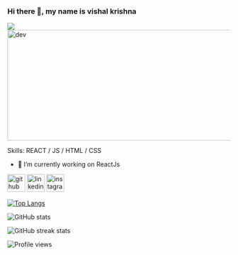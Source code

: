 ### Hi there 👋, my name is vishal krishna
![](https://vishalkrishna8.github.io/github-profile-readme-generator/images/banner.png)
<img align="centre" alt="dev" width="800" height="250" src="https://images.app.goo.gl/xi3YbdEzRhg3J6CFA">

Skills:  REACT / JS / HTML / CSS

- 🔭 I’m currently working on ReactJs 


[<img src='https://cdn.jsdelivr.net/npm/simple-icons@3.0.1/icons/github.svg' alt='github' height='40'>](https://github.com/vishalkrishna8)  [<img src='https://cdn.jsdelivr.net/npm/simple-icons@3.0.1/icons/linkedin.svg' alt='linkedin' height='40'>](https://www.linkedin.com/in/vishalkrishna8/)  [<img src='https://cdn.jsdelivr.net/npm/simple-icons@3.0.1/icons/instagram.svg' alt='instagram' height='40'>](https://www.instagram.com/vishal.m.s.d/)  

[![Top Langs](https://github-readme-stats.vercel.app/api/top-langs/?username=vishalkrishna8)](https://github.com/anuraghazra/github-readme-stats)

![GitHub stats](https://github-readme-stats.vercel.app/api?username=vishalkrishna8&show_icons=true)  

![GitHub streak stats](https://streak-stats.demolab.com/?user=vishalkrishna8)  

![Profile views](https://gpvc.arturio.dev/vishalkrishna8)  
